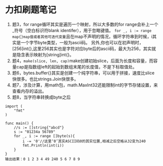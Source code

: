 # 力扣刷题笔记
1. 题3，for range循环其实是遍历一个映射，所以大多数的for range会补上一个_符号（空白标识符blank identifer），用于忽略键值。
`for _, i := range map{}map值或者其他可迭代变量`且在map不声明的情况，循环字符串到时候，i其实是一个字节byte类型，一般为ascii码。
另外,你也可以在初声明时，[256]int{},这里256其实也是字符对应byte后的ascii码，最大为256，其实就是隐含表示映射为[string]int{}。  
2. 题4，`make(slice, len, cap)`make创建初始slice，后面为长度和容量，而容量cap是指数组left的起始到数组末尾的长度值，不是下标取值处。  
3. 题6，bytes.buffer{}其实是创建一个纯字符串，可以用于拼接，速度比slice快很多。也比strings.Join快很多。  
4. 题7，涉及计算，用math包，math.MaxInt32还能限制int的字节存储设置，来查看内存的溢出。
5. 题8，当字符串转换成byte之后
```
import (
	"fmt"
)

func main() {
	//s := []string{"abcd"}
	s := "01234a 56789"
	for _, i := range []byte(s){
	    i -= '0'//这里‘0’其实ASCII码0的其实位置,相减之后空格从32变为240
	    fmt.Println(int(i))
	}
}
输出结果：0 1 2 3 4 49 240 5 6 7 8 9
```

